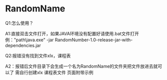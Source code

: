 # RandomName
Q1:怎么使用？

A1:直接双击文件打开，如果JAVA环境没有配置好请使用.bat文件打开
   例："path\java.exe" -jar RandomNumber-1.0-release-jar-with-dependencies.jar
   
Q2:报错没有找到文件xlx，课程表

A2：报错后文件目录下会生成一个名为RandomName的文件夹把文件放进去就可以了 需自行创建xlx 课程表文件 页面附带示例

